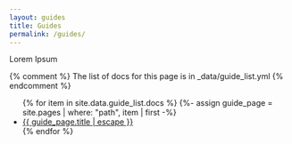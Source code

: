 ```yaml
---
layout: guides
title: Guides
permalink: /guides/
---
```

Lorem Ipsum

{% comment %}
  The list of docs for this page is in _data/guide_list.yml
{% endcomment %}


<ul>
   {% for item in site.data.guide_list.docs %}
      {%- assign guide_page = site.pages | where: "path", item | first -%}
      <li><a class="page-link" href="{{ guide_page.url | relative_url }}">{{ guide_page.title | escape }}</a></li>
   {% endfor %}
</ul>